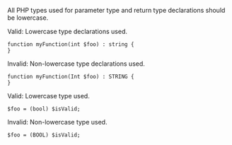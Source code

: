 All PHP types used for parameter type and return type declarations should be lowercase.

Valid: Lowercase type declarations used.
```
function myFunction(int $foo) : string {
}
```

Invalid: Non-lowercase type declarations used.
```
function myFunction(Int $foo) : STRING {
}
```

Valid: Lowercase type used.
```
$foo = (bool) $isValid;
```

Invalid: Non-lowercase type used.
```
$foo = (BOOL) $isValid;
```
